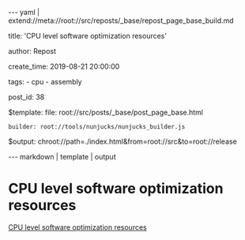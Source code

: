 --- yaml | extend://meta://root://src/reposts/_base/repost_page_base_build.md

title: 'CPU level software optimization resources'

author: Repost

create_time: 2019-08-21 20:00:00

tags:
    - cpu
    - assembly

post_id: 38

$template:
    file: root://src/posts/_base/post_page_base.html

    builder: root://tools/nunjucks/nunjucks_builder.js

$output: chroot://path=./index.html&from=root://src&to=root://release

--- markdown | template | output
# CPU level software optimization resources
[CPU level software optimization resources](https://www.agner.org/optimize/)
